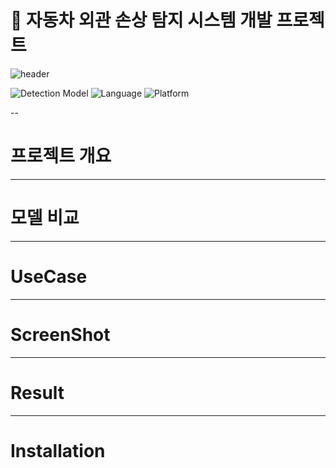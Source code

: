 # 🚗 자동차 외관 손상 탐지 시스템 개발 프로젝트
 
![header](https://capsule-render.vercel.app/api?type=rect&color=gradient&text=Vehicle%20Damage%20Detection&fontAlign=30&fontSize=40&textBg=true&fontColor=000000&desc=EfficientDet%20D0%20%2B%20SSD%20MobileNet%20V2&descAlign=60&descAlignY=50&descSize=20)

![Detection Model](https://img.shields.io/badge/Classification-SSD%20MobileNet%20V2-green)
![Language](https://img.shields.io/badge/Language-Python-yellow)
![Platform](https://img.shields.io/badge/Platform-TensorFlow%202.x-orange)

--

# 프로젝트 개요

---

# 모델 비교

---

# UseCase

---

# ScreenShot

---

# Result
---

# Installation
